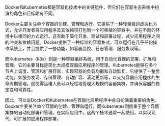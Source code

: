 Docker和Kubernetes都是容器化技术中的关键组件，但它们在容器生态系统中扮演的角色和目标略有不同。

Docker主要关注单个容器的创建、管理和运行。它提供了一种轻量级的虚拟化方式，允许开发者将应用程序及其依赖项打包到一个可移植的容器中，并在不同的环境中以相同的方式运行。这有助于简化开发、测试和部署过程，减少应用程序之间的冲突和依赖问题。Docker提供了一种标准的容器格式，可以运行在几乎任何操作系统上，并且提供了一些功能，如容器监控、日志管理、服务发现等。

而Kubernetes（k8s）则是一种容器编排系统，用于自动化容器的部署、扩展和管理。它的主要目标是简化大规模容器应用程序的管理。Kubernetes能够在多个节点上调度、管理和扩展容器，实现容器的负载均衡和自动恢复。它提供了一整套功能，如服务发现、存储管理、自动扩容、滚动更新等，以支持容器应用程序的生命周期管理。这使得运维人员可以轻松地管理大规模的容器集群，并确保容器的稳定性和可靠性。

因此，可以说Docker和Kubernetes在容器化应用程序中各自扮演着重要的角色。Docker主要关注单个容器的创建、管理和运行，而Kubernetes则侧重于整个容器集群的自动化部署和管理。在实际应用中，这两个技术通常一起使用，以实现现代、可扩展的应用程序部署。
